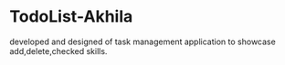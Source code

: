 # TodoList-Akhila
developed and designed of task management application to showcase add,delete,checked skills.
